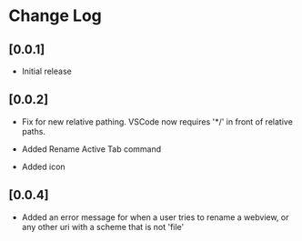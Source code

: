# Change Log

## [0.0.1]

- Initial release

## [0.0.2]

- Fix for new relative pathing.  VSCode now requires '*/' in front of relative paths.

- Added Rename Active Tab command

- Added icon

## [0.0.4]

- Added an error message for when a user tries to rename a webview, or any other uri with a scheme that is not 'file'